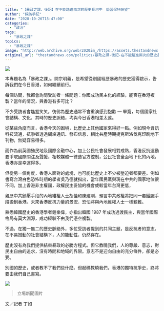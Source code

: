 ```yaml
---
title: "【暴政之課．後記】在不能踏進兩次的歷史長河中　學習保持盼望"
author: "採訪手記"
date: "2020-10-26T15:47:00"
categories:
  - "政治"
tags:
  - "暴政之課"
topics:
  - "暴政之課"
image: "http://web.archive.org/web/2020im_/https://assets.thestandnews.com/media/photos/20201026-15_VBjZL_SSSG50P.png"
original_url: "thestandnews.com/politics/暴政之課-後記-在不能踏進兩次的歷史長河中-學習保持盼望"
---
```

![](http://web.archive.org/web/2020im_/https://assets.thestandnews.com/media/photos/20201026-15_VBjZL_SSSG50P.png)

本專題名為「暴政之課」。開宗明義，是希望從別國經歷暴政的歷史獲得啟示，告訴我們在今日香港，如何繼續前行。

每個訪問，我都會詢問受訪者一條問題：你國成功民主化的經驗，能否在香港複製？當年的情況，與香港有多可比？

不少受訪者會尷尬笑笑，彷彿為歷史通常不會重演感到抱歉 — 畢竟，每個國家社會結構、文化，其時的歷史脈絡，均與今日香港相差太遠。

從某些角度而言，香港今天的困境，比歷史上其他國家來得好一點。例如現今資訊科技流通，抗爭者透過網絡通訊、發布信息，相比共產時期捷克斯洛伐克印刷地下刊物，無疑容易得多。

而作為前英國殖民地及國際金融中心，加上公民社會發展相對成熟，香港反抗運動要爭取國際關注及聲援，相較媒體一律遭官方控制，公民社會全面地下化的內地，香港亦是幸運得多。

但從另一個角度，香港人面對的處境，也可能比歷史上不少被壓迫者都要差。例如書寫台灣白色恐怖時期的學者吳乃德就指出，當年國民黨與現在中共的國家地位很不同，加上香港非主權國，政權民主妥協的機會或較當年台灣更低，

親歷中共鎮壓手段的內地維權人士胡佳和陳建剛，預言中共政權將把同一套鐵腕手段搬到香港。未來香港反抗力量的景況，恐怕將與內地維權人士一樣艱難。

熟悉韓國歷史的香港學者鍾樂偉，亦指出韓國 1987 年成功過渡民主，與當年國際格局有莫大淵源，成功經驗不由我們憑空複製。

不過，在獨一無二的歷史脈絡外，多位受訪者提到的共同主題，是反抗者的意志。在不易撼動的社會結構下，人的能動性，仍然存在。

歷史沒有為我們提供結束暴政的必勝方程式。但它教曉我們，人的尊嚴、意志，對民主自由的追求，沒有時間和地域的界限。意志不是迎向自由的充分條件，卻是必要。

別國的歷史，或者教不了我們些什麼。但起碼教曉我們，香港的獨特抗爭史，終將要由我們自己書寫。

![](http://web.archive.org/web/2020im_/https://assets.thestandnews.com/media/photos/76779566_10218711585293192_3181313384595324928_o_PQhWF_f8qw6a6.jpg)
> 立場新聞圖片

文／記者 丁如
